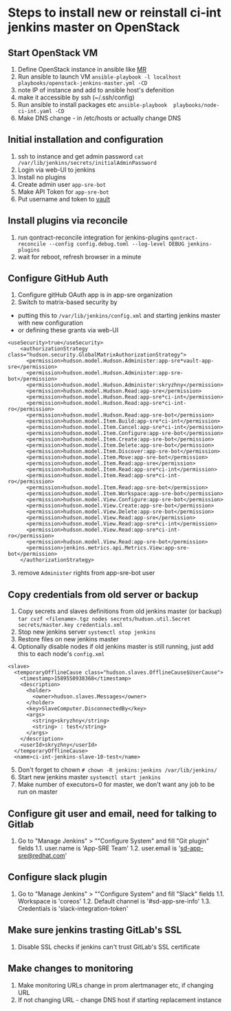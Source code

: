 # Steps to install new or reinstall ci-int jenkins master on OpenStack

## Start OpenStack VM

1. Define OpenStack instance in ansible like [MR](https://gitlab.cee.redhat.com/app-sre/infra/merge_requests/2)
2. Run ansible to launch VM `ansible-playbook -l localhost playbooks/openstack-jenkins-master.yml -CD`
3. note IP of instance and add to ansible host's defenition
4. make it accessible by ssh (~/.ssh/config)
5. Run ansible to install packages etc `ansible-playbook  playbooks/node-ci-int.yaml -CD`
6. Make DNS change - in /etc/hosts or actually change  DNS

## Initial installation and configuration

1. ssh to instance and get admin password
`cat /var/lib/jenkins/secrets/initialAdminPassword`
2. Login via web-UI to jenkins
3. Install no plugins
4. Create admin user `app-sre-bot`
5. Make API Token for `app-sre-bot`
6. Put username and token to [vault](https://vault.devshift.net/ui/vault/secrets/app-sre/show/ci-int/jjb-ini)

## Install plugins via reconcile

1. run qontract-reconcile integration for jenkins-plugins
`qontract-reconcile --config config.debug.toml --log-level DEBUG jenkins-plugins`
2. wait for reboot, refresh browser in a minute

## Configure GitHub Auth

1. Configure gitHub OAuth app is in app-sre organization
2. Switch to matrix-based security by

- putting this to `/var/lib/jenkins/config.xml` and starting jenkins master with new configuration 
- or defining these grants via web-UI

```
<useSecurity>true</useSecurity>
    <authorizationStrategy class="hudson.security.GlobalMatrixAuthorizationStrategy">
      <permission>hudson.model.Hudson.Administer:app-sre*vault-app-sre</permission>
      <permission>hudson.model.Hudson.Administer:app-sre-bot</permission>
      <permission>hudson.model.Hudson.Administer:skryzhny</permission>
      <permission>hudson.model.Hudson.Read:app-sre</permission>
      <permission>hudson.model.Hudson.Read:app-sre*ci-int</permission>
      <permission>hudson.model.Hudson.Read:app-sre*ci-int-ro</permission>
      <permission>hudson.model.Hudson.Read:app-sre-bot</permission>
      <permission>hudson.model.Item.Build:app-sre*ci-int</permission>
      <permission>hudson.model.Item.Cancel:app-sre*ci-int</permission>
      <permission>hudson.model.Item.Configure:app-sre-bot</permission>
      <permission>hudson.model.Item.Create:app-sre-bot</permission>
      <permission>hudson.model.Item.Delete:app-sre-bot</permission>
      <permission>hudson.model.Item.Discover:app-sre-bot</permission>
      <permission>hudson.model.Item.Move:app-sre-bot</permission>
      <permission>hudson.model.Item.Read:app-sre</permission>
      <permission>hudson.model.Item.Read:app-sre*ci-int</permission>
      <permission>hudson.model.Item.Read:app-sre*ci-int-ro</permission>
      <permission>hudson.model.Item.Read:app-sre-bot</permission>
      <permission>hudson.model.Item.Workspace:app-sre-bot</permission>
      <permission>hudson.model.View.Configure:app-sre-bot</permission>
      <permission>hudson.model.View.Create:app-sre-bot</permission>
      <permission>hudson.model.View.Delete:app-sre-bot</permission>
      <permission>hudson.model.View.Read:app-sre</permission>
      <permission>hudson.model.View.Read:app-sre*ci-int</permission>
      <permission>hudson.model.View.Read:app-sre*ci-int-ro</permission>
      <permission>hudson.model.View.Read:app-sre-bot</permission>
      <permission>jenkins.metrics.api.Metrics.View:app-sre-bot</permission>
    </authorizationStrategy>
```
3. remove `Administer` rights from app-sre-bot user

## Copy credentials from old server or backup

1. Copy secrets and slaves definitions from old jenkins master (or backup) `tar cvzf <filename>.tgz nodes secrets/hudson.util.Secret secrets/master.key credentials.xml`
2. Stop new jenkins server `systemctl stop jenkins`
3. Restore files on new jenkins master
4. Optionally disable nodes if old jenkins master is still running, just add this to each node's `config.xml`

```
<slave>
  <temporaryOfflineCause class="hudson.slaves.OfflineCause$UserCause">
    <timestamp>1589550938368</timestamp>
    <description>
      <holder>
        <owner>hudson.slaves.Messages</owner>
      </holder>
      <key>SlaveComputer.DisconnectedBy</key>
      <args>
        <string>skryzhny</string>
        <string> : test</string>
      </args>
    </description>
    <userId>skryzhny</userId>
  </temporaryOfflineCause>
  <name>ci-int-jenkins-slave-10-test</name>
```

5. Don't forget to chown `# chown -R jenkins:jenkins /var/lib/jenkins/`
6. Start new jenkins master `systemctl start jenkins`
7. Make number of executors=0 for master, we don't want any job to be run on master

## Configure git user and email, need for talking to Gitlab

1. Go to "Manage Jenkins" > ""Configure System" and fill "Git plugin" fields
1.1. user.name is 'App-SRE Team'
1.2. user.email is 'sd-app-sre@redhat.com'

## Configure slack plugin

1. Go to "Manage Jenkins" > ""Configure System" and fill "Slack" fields
1.1. Workspace is 'coreos'
1.2. Default channel is '#sd-app-sre-info'
1.3. Credentials is 'slack-integration-token'

## Make sure jenkins trasting GitLab's SSL

1. Disable SSL checks if jenkins can't trust GitLab's SSL certificate

## Make changes to monitoring

1. Make monitoring URLs change in prom alertmanager etc, if changing URL
2. If not changing URL - change DNS host if starting replacement instance
